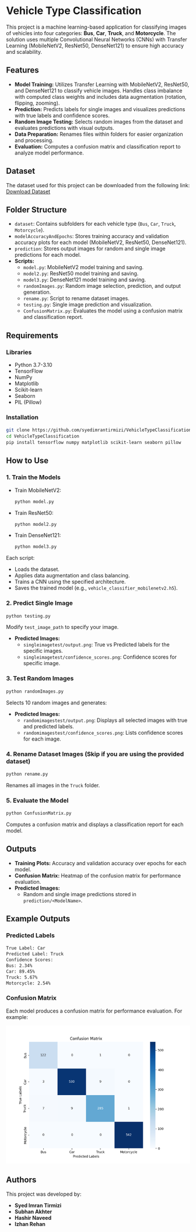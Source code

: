# Vehicle Type Classification

This project is a machine learning-based application for classifying images of vehicles into four categories: **Bus**, **Car**, **Truck**, and **Motorcycle**. The solution uses multiple Convolutional Neural Networks (CNNs) with Transfer Learning (MobileNetV2, ResNet50, DenseNet121) to ensure high accuracy and scalability.

## Features

- **Model Training:** Utilizes Transfer Learning with MobileNetV2, ResNet50, and DenseNet121 to classify vehicle images. Handles class imbalance with computed class weights and includes data augmentation (rotation, flipping, zooming).
- **Prediction:** Predicts labels for single images and visualizes predictions with true labels and confidence scores.
- **Random Image Testing:** Selects random images from the dataset and evaluates predictions with visual outputs.
- **Data Preparation:** Renames files within folders for easier organization and processing.
- **Evaluation:** Computes a confusion matrix and classification report to analyze model performance.

## Dataset

The dataset used for this project can be downloaded from the following link:
[Download Dataset](https://drive.google.com/drive/folders/1hpdSMkNkjEXOOlL6qusAZnkRv6Rf9RED)

## Folder Structure

- `dataset`: Contains subfolders for each vehicle type (`Bus`, `Car`, `Truck`, `Motorcycle`).
- `modelAccuracyAndEpochs`: Stores training accuracy and validation accuracy plots for each model (MobileNetV2, ResNet50, DenseNet121).
- `prediction`: Stores output images for random and single image predictions for each model.
- **Scripts:**
  - `model.py`: MobileNetV2 model training and saving.
  - `model2.py`: ResNet50 model training and saving.
  - `model3.py`: DenseNet121 model training and saving.
  - `randomImages.py`: Random image selection, prediction, and output generation.
  - `rename.py`: Script to rename dataset images.
  - `testing.py`: Single image prediction and visualization.
  - `ConfusionMatrix.py`: Evaluates the model using a confusion matrix and classification report.

## Requirements

### Libraries

- Python 3.7-3.10
- TensorFlow
- NumPy
- Matplotlib
- Scikit-learn
- Seaborn
- PIL (Pillow)

### Installation

```bash
git clone https://github.com/syedimrantirmizi/VehicleTypeClassification-AI-Project
cd VehicleTypeClassification
pip install tensorflow numpy matplotlib scikit-learn seaborn pillow
```

## How to Use

### 1. Train the Models

- Train MobileNetV2:
  ```bash
  python model.py
  ```
- Train ResNet50:
  ```bash
  python model2.py
  ```
- Train DenseNet121:
  ```bash
  python model3.py
  ```

Each script:

- Loads the dataset.
- Applies data augmentation and class balancing.
- Trains a CNN using the specified architecture.
- Saves the trained model (e.g., `vehicle_classifier_mobilenetv2.h5`).

### 2. Predict Single Image

```bash
python testing.py
```

Modify `test_image_path` to specify your image.
- **Predicted Images:**
  - `singleimagetest/output.png`: True vs Predicted labels for the specific images.
  - `singleimagetest/confidence_scores.png`: Confidence scores for specific image.

### 3. Test Random Images

```bash
python randomImages.py
```
Selects 10 random images and generates:

- **Predicted Images:**
  - `randomimagestest/output.png`: Displays all selected images with true and predicted labels.
  - `randomimagestest/confidence_scores.png`: Lists confidence scores for each image.

### 4. Rename Dataset Images (Skip if you are using the provided dataset)

```bash
python rename.py
```

Renames all images in the `Truck` folder.

### 5. Evaluate the Model

```bash
python ConfusionMatrix.py
```

Computes a confusion matrix and displays a classification report for each model.

## Outputs

- **Training Plots:** Accuracy and validation accuracy over epochs for each model.
- **Confusion Matrix:** Heatmap of the confusion matrix for performance evaluation.
- **Predicted Images:**
  - Random and single image predictions stored in `prediction/<ModelName>`.

## Example Outputs

### Predicted Labels

```plaintext
True Label: Car
Predicted Label: Truck
Confidence Scores:
Bus: 2.34%
Car: 89.45%
Truck: 5.67%
Motorcycle: 2.54%
```

### Confusion Matrix

Each model produces a confusion matrix for performance evaluation. For example:

![Confusion Matrix Heatmap](confusionMatrix.png)

## Authors

This project was developed by:

- **Syed Imran Tirmizi**
- **Subhan Akhter**
- **Hashir Naveed**
- **Izhan Rehan**
